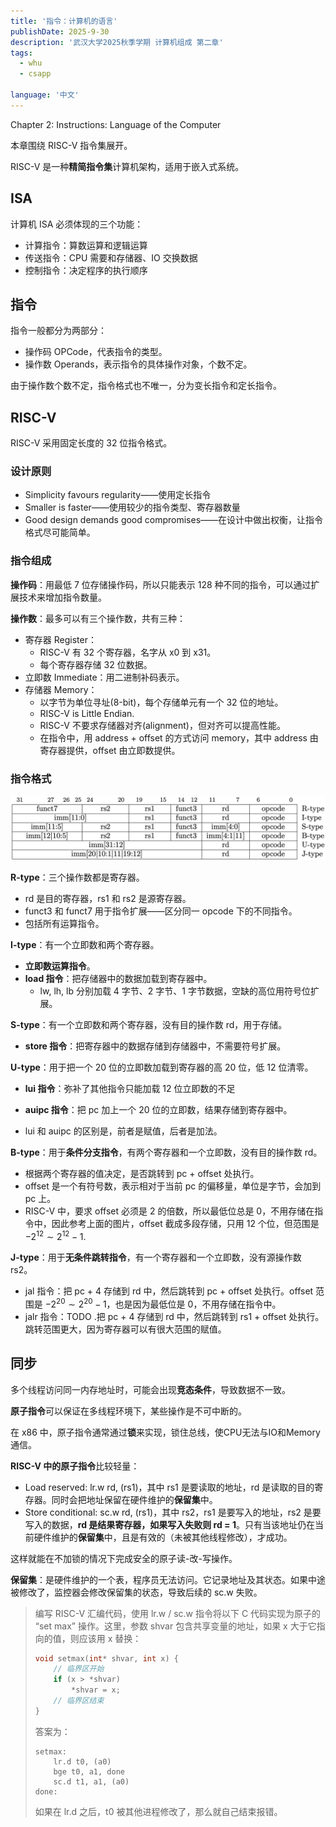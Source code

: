```yaml
---
title: '指令：计算机的语言'
publishDate: 2025-9-30
description: '武汉大学2025秋季学期 计算机组成 第二章'
tags:
  - whu
  - csapp

language: '中文'
---
```


Chapter 2: Instructions: Language of the Computer

本章围绕 RISC-V 指令集展开。

RISC-V 是一种**精简指令集**计算机架构，适用于嵌入式系统。

## ISA

计算机 ISA 必须体现的三个功能：

- 计算指令：算数运算和逻辑运算
- 传送指令：CPU 需要和存储器、IO 交换数据
- 控制指令：决定程序的执行顺序

## 指令

指令一般都分为两部分：

- 操作码 OPCode，代表指令的类型。
- 操作数 Operands，表示指令的具体操作对象，个数不定。

由于操作数个数不定，指令格式也不唯一，分为变长指令和定长指令。

## RISC-V

RISC-V 采用固定长度的 32 位指令格式。

### 设计原则

- Simplicity favours regularity——使用定长指令
- Smaller is faster——使用较少的指令类型、寄存器数量
- Good design demands good compromises——在设计中做出权衡，让指令格式尽可能简单。

### 指令组成

**操作码**：用最低 7 位存储操作码，所以只能表示 128 种不同的指令，可以通过扩展技术来增加指令数量。

**操作数**：最多可以有三个操作数，共有三种：

- 寄存器 Register：
    - RISC-V 有 32 个寄存器，名字从 x0 到 x31。
    - 每个寄存器存储 32 位数据。
- 立即数 Immediate：用二进制补码表示。
- 存储器 Memory：
    - 以字节为单位寻址(8-bit)，每个存储单元有一个 32 位的地址。
    - RISC-V is Little Endian.
    - RISC-V 不要求存储器对齐(alignment)，但对齐可以提高性能。
    - 在指令中，用 address + offset 的方式访问 memory，其中 address 由寄存器提供，offset 由立即数提供。

### 指令格式

![image-20250923191504737](./img-03.png)

**R-type**：三个操作数都是寄存器。

- rd 是目的寄存器，rs1 和 rs2 是源寄存器。
- funct3 和 funct7 用于指令扩展——区分同一 opcode 下的不同指令。
- 包括所有运算指令。

**I-type**：有一个立即数和两个寄存器。

- **立即数运算指令**。
- **load 指令**：把存储器中的数据加载到寄存器中。
    - lw, lh, lb 分别加载 4 字节、2 字节、1 字节数据，空缺的高位用符号位扩展。

**S-type**：有一个立即数和两个寄存器，没有目的操作数 rd，用于存储。

- **store 指令**：把寄存器中的数据存储到存储器中，不需要符号扩展。  

**U-type**：用于把一个 20 位的立即数加载到寄存器的高 20 位，低 12 位清零。

- **lui 指令**：弥补了其他指令只能加载 12 位立即数的不足

- **auipc 指令**：把 pc 加上一个 20 位的立即数，结果存储到寄存器中。

- lui 和 auipc 的区别是，前者是赋值，后者是加法。

**B-type**：用于**条件分支指令**，有两个寄存器和一个立即数，没有目的操作数 rd。

- 根据两个寄存器的值决定，是否跳转到 pc + offset 处执行。
- offset 是一个有符号数，表示相对于当前 pc 的偏移量，单位是字节，会加到 pc 上。
- RISC-V 中，要求 offset 必须是 2 的倍数，所以最低位总是 0，不用存储在指令中，因此参考上面的图片，offset 截成多段存储，只用 12 个位，但范围是 $-2^{12}\sim 2^{12}-1$.

**J-type**：用于**无条件跳转指令**，有一个寄存器和一个立即数，没有源操作数 rs2。

- jal 指令：把 pc + 4 存储到 rd 中，然后跳转到 pc + offset 处执行。offset 范围是 $-2^{20}\sim 2^{20}-1$，也是因为最低位是 0，不用存储在指令中。
- jalr 指令：TODO .把 pc + 4 存储到 rd 中，然后跳转到 rs1 + offset 处执行。跳转范围更大，因为寄存器可以有很大范围的赋值。

## 同步

多个线程访问同一内存地址时，可能会出现**竞态条件**，导致数据不一致。

**原子指令**可以保证在多线程环境下，某些操作是不可中断的。

在 x86 中，原子指令通常通过**锁**来实现，锁住总线，使CPU无法与IO和Memory通信。

**RISC-V 中的原子指令**比较轻量：

- Load reserved: lr.w rd, (rs1)，其中 rs1 是要读取的地址，rd 是读取的目的寄存器。同时会把地址保留在硬件维护的**保留集**中。
- Store conditional: sc.w rd, (rs1)，其中 rs2，rs1 是要写入的地址，rs2 是要写入的数据，**rd 是结果寄存器，如果写入失败则 rd = 1**。只有当该地址仍在当前硬件维护的**保留集**中，且是有效的（未被其他线程修改），才成功。

这样就能在不加锁的情况下完成安全的原子读-改-写操作。

**保留集**：是硬件维护的一个表，程序员无法访问。它记录地址及其状态。如果中途被修改了，监控器会修改保留集的状态，导致后续的 sc.w 失败。

> 编写 RISC-V 汇编代码，使用 lr.w / sc.w 指令将以下 C 代码实现为原子的 “set max” 操作。这里，参数 shvar 包含共享变量的地址，如果 x 大于它指向的值，则应该用 x 替换：
>
> ```c
> void setmax(int* shvar, int x) {
>     // 临界区开始
>     if (x > *shvar)
>         *shvar = x;
>     // 临界区结束
> }
> ```
>
> 答案为：
>
> ```assembly
> setmax:
>     lr.d t0, (a0)
>     bge t0, a1, done
>     sc.d t1, a1, (a0)
> done:
> ```
>
> 如果在 lr.d 之后，t0 被其他进程修改了，那么就自己结束报错。
